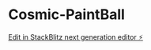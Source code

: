 # Cosmic-PaintBall

[Edit in StackBlitz next generation editor ⚡️](https://stackblitz.com/~/github.com/belevtsev-dm/Cosmic-PaintBall)